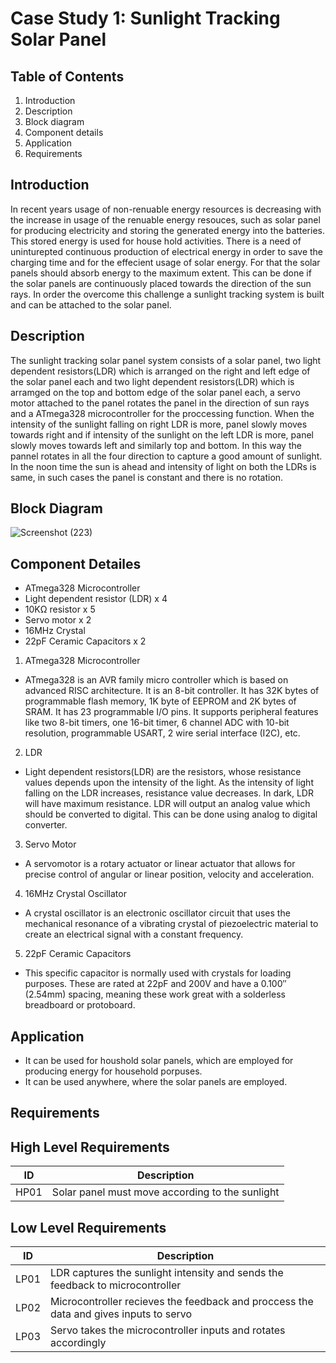 <!--lint disable-->
# Case Study 1: Sunlight Tracking Solar Panel

## Table of Contents

1.  Introduction
2.  Description
3.  Block diagram
4.  Component details
5.  Application
6.  Requirements

## Introduction

In recent years usage of non-renuable energy resources is decreasing with the increase in usage of the renuable energy resouces, such as solar panel for producing electricity
and storing the generated energy into the batteries. This stored energy is used for house hold activities. There is a need of uninturepted continuous production of electrical
energy in order to save the charging time and for the effecient usage of solar energy. For that the solar panels should absorb energy to the maximum extent. This can be done if
the solar panels are continuously placed towards the direction of the sun rays. In order the overcome this challenge a sunlight tracking system is built and can be attached to
the solar panel.

## Description

The sunlight tracking solar panel system consists of a solar panel, two light dependent resistors(LDR) which is arranged on the right and left edge of the solar panel each and
two light dependent resistors(LDR) which is arramged on the top and bottom edge of the solar panel each, a servo motor attached to the panel rotates the panel in the direction
of sun rays and a ATmega328 microcontroller for the proccessing function. When the intensity of the sunlight falling on right LDR is more, panel slowly moves towards right and
if intensity of the sunlight on the left LDR is more, panel slowly moves towards left and similarly top and bottom. In this way the pannel rotates in all the four direction to
capture a good amount of sunlight. In the noon time the sun is ahead and intensity of light on both the LDRs is same, in such cases the panel is constant and there is no
rotation.

## Block Diagram

![Screenshot (223)](https://user-images.githubusercontent.com/42509490/154859576-4ad74e80-039b-4972-b607-7d4af07cdea3.png)

## Component Detailes

*  ATmega328 Microcontroller
*  Light dependent resistor (LDR) x 4
*  10KΩ resistor x 5
*  Servo motor x 2
*  16MHz Crystal
*  22pF Ceramic Capacitors x 2

1.  ATmega328 Microcontroller
*  ATmega328 is an AVR family micro controller which is based on advanced RISC architecture. It is an 8-bit controller. It has 32K bytes of programmable flash memory, 1K byte of
  EEPROM and 2K bytes of SRAM. It has 23 programmable I/O pins. It supports peripheral features like two 8-bit timers, one 16-bit timer, 6 channel ADC with 10-bit resolution,
  programmable USART, 2 wire serial interface (I2C), etc.
  
2.  LDR
*  Light dependent resistors(LDR) are the resistors, whose resistance values depends upon the intensity of the light. As the intensity of light falling on the LDR increases,
  resistance value decreases. In dark, LDR will have maximum resistance. LDR will output an analog value which should be converted to digital. This can be done using analog to
  digital converter.

3.  Servo Motor
*  A servomotor is a rotary actuator or linear actuator that allows for precise control of angular or linear position, velocity and acceleration.

4.  16MHz Crystal Oscillator
*  A crystal oscillator is an electronic oscillator circuit that uses the mechanical resonance of a vibrating crystal of piezoelectric material to create an electrical signal
  with a constant frequency.

5.  22pF Ceramic Capacitors
*  This specific capacitor is normally used with crystals for loading purposes. These are rated at 22pF and 200V and have a 0.100″ (2.54mm) spacing, meaning these work great
  with a solderless breadboard or protoboard.
  
## Application

*  It can be used for houshold solar panels, which are employed for producing energy for household porpuses.
*  It can be used anywhere, where the solar panels are employed.

## Requirements

## High Level Requirements
| ID | Description  |
|----|-------------------------------------------------|
|HP01| Solar panel must move according to the sunlight |

## Low Level Requirements

| ID | Description  |
|----|-----------------------------------------------------------------|
|LP01| LDR captures the sunlight intensity and sends the feedback to microcontroller |
|LP02| Microcontroller recieves the feedback and proccess the data and gives inputs to servo |
|LP03| Servo takes the microcontroller inputs and rotates accordingly |

